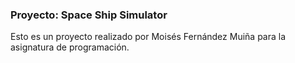 ### Proyecto: Space Ship Simulator

Esto es un proyecto realizado por Moisés Fernández Muiña para la asignatura de programación.